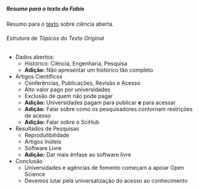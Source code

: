 ##### Resumo para o texto do Fabio 

Resumo para o
[texto](http://www.ime.usp.br/~kon/papers/ComputacaoBrasilKon2013.pdf) sobre
ciência aberta.

###### Estrutura de Tópicos do Texto Original
* Dados abertos:
    * Histórico: Ciência, Engenharia, Pesquisa
    * **Adição:** Não apresentar um histórico tão completo
* Artigos Científicos
    * Conferências, Publicações, Revisão e Acesso
    * Alto valor pago por universidades
    * Exclusão de quem não pode pagar
    * **Adição:** Universidades pagam para publicar **e** para acessar
    * **Adição:** Falar sobre como os pesquisadores contornam restrições de acesso
    * **Adição:** Falar sobre o SciHub
* Resultados de Pesquisas
    * Reprodutibilidade
    * Artigos Inúteis
    * Software Livre
    * **Adição:** Dar mais ênfase ao  software livre
* Conclusão
    * Universidades e agências de fomento começam a apoiar Open Science
    * Devemos lutar pela universalização do acesso ao conhecimento
